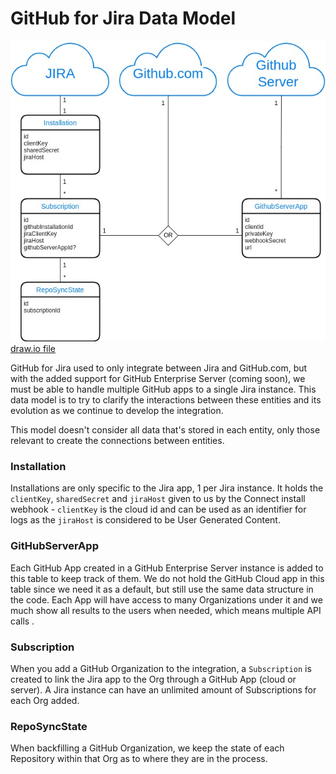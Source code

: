 # GitHub for Jira Data Model

![Data Model](./images/data-model.jpg)
[draw.io file](./draw.io/data-model.drawio.xml)

GitHub for Jira used to only integrate between Jira and GitHub.com, but with the added support for GitHub Enterprise Server (coming soon), we must be able to handle multiple GitHub apps to a single Jira instance.  This data model is to try to clarify the interactions between these entities and its evolution as we continue to develop the integration.

This model doesn't consider all data that's stored in each entity, only those relevant to create the connections between entities.

### Installation

Installations are only specific to the Jira app, 1 per Jira instance.  It holds the `clientKey`, `sharedSecret` and `jiraHost` given to us by the Connect install webhook - `clientKey` is the cloud id and can be used as an identifier for logs as the `jiraHost` is considered to be User Generated Content.

### GitHubServerApp

Each GitHub App created in a GitHub Enterprise Server instance is added to this table to keep track of them.  We do not hold the GitHub Cloud app in this table since we need it as a default, but still use the same data structure in the code.  Each App will have access to many Organizations under it and we much show all results to the users when needed, which means multiple API calls .

### Subscription

When you add a GitHub Organization to the integration, a `Subscription` is created to link the Jira app to the Org through a GitHub App (cloud or server).  A Jira instance can have an unlimited amount of Subscriptions for each Org added.

### RepoSyncState

When backfilling a GitHub Organization, we keep the state of each Repository within that Org as to where they are in the process.